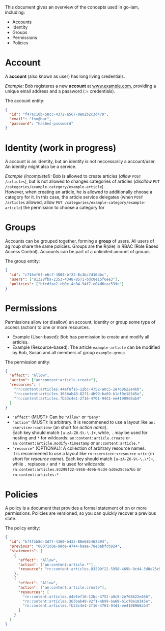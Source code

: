 This document gives an overview of the concepts used in go-iam, including:

* Accounts
* Identity
* Groups
* Permissions
* Policies

# Account

A **account** (also known as user) has long living credentials.

*Example:* Bob registeres a new **account** at www.example.com, providing a unique email address and a password (:= credentials).

The account entity:

```json
{
  "id": "f47ac10b-58cc-4372-a567-0e02b2c3d479",
  "email": "foo@bar",
  "password": "hashed-password"
}
```

# Identity (work in progress)

A account is an identity, but an identity is not neccessarily a account/user. An identity might also be
a service.

*Example (incomplete!):* Bob is allowed to create articles (*allow* `POST /articles`),
but is not allowed to changes categories of articles (*disallow* `PUT /categories/example-category/example-article`).  
However, when creating an article, he is allowed to additionally choose a category for it.
In this case, the article service delegates (when `POST /articles` allowed, allow `PUT /categories/example-category/example-article`) the permission to choose
a category for

# Groups

Accounts can be grouped together, forming a **group** of users. All users of ag roup
share the same policies. Groups are the R(ole) in RBAC (Role Based Access Control).
Accounts can be part of a unlimited amount of groups.

The group entity:

```json
{
  "id": "c716ef6f-e6c7-4804-bf22-8c3bc7d16dbc",
  "users": ["81328fba-2353-4348-8571-bdc0e15f6ee3"],
  "policies": ["bfcdfae2-cb0e-4c84-94f7-e04d6cac539c"]
}
```

# Permissions

Permissions allow (or disallow) an account, identity or group some type of access (action) to one or more resources.

* Example (User-based): Bob has permission to create and modify all articles.
* Example (Resource-based): The article `example-article` can be modified by Bob, Susan and all members of group `example-group`

The permission entity:

```json
{
  "effect": "Allow",
  "action": ["an:content:article.create"],
  "resources": [
    "rn:content:articles.44efef16-12bc-4752-a0c5-2e768622e46b",
    "rn:content:articles.363bab48-82f1-4b99-ba69-b1cf0e18345e",
    "rn:content:articles.fb33c4e1-2f16-4701-94d1-ee4198968ab4"
  ]
}
```

* `"effect"` (MUST): Can be `"Allow"` or `"Deny"`
* `"action"` (MUST): Is arbitrary. It is recommened to use a layout like `an:<service>:<action>` (an short for *action name*).  
Each key should match `[a-zA-Z0-9\-\.]+`, while, `.` may be used for nesting and `*` for wildcards:
`an:content:article.create` or `an:content:article.modify-timestamp` or `an:content:article.*`
* `"resource"` (OPTIONAL): A collection of arbitrary resource names.  
It is recommened to use a layout like `rn:<service>:<resource-uri>` (rn short for *resource name*).
Each key should match `[a-zA-Z0-9\-\.\*]+`, while `.` replaces `/` and `*` is used for wildcards:
`rn:content:articles.83299f22-5958-469b-9cd4-5d0e25c5a7bb` or `rn:content:articles:*`

# Policies

A policy is a document that provides a formal statement of on or more permissions. Policies are versioned, so you can quickly recover a previous state.

The policy entity:

```json
{
  "id": "bf4f5b8d-3df7-4369-b432-88e685462394",
  "previous": "08071c8e-88de-4744-baae-78e3abfcb924",
  "statements": [
    {
      "effect": "Allow",
      "action": ["an:content:article.*"],
      "resource": "rn:content:articles.83299f22-5958-469b-9cd4-5d0e25c5a7bb"
    },
    {
      "effect": "Allow",
      "action": ["an:content:article.create"],
      "resources": [
        "rn:content:articles.44efef16-12bc-4752-a0c5-2e768622e46b",
        "rn:content:articles.363bab48-82f1-4b99-ba69-b1cf0e18345e",
        "rn:content:articles.fb33c4e1-2f16-4701-94d1-ee4198968ab4"
      ]
    }
  ]
}
```
